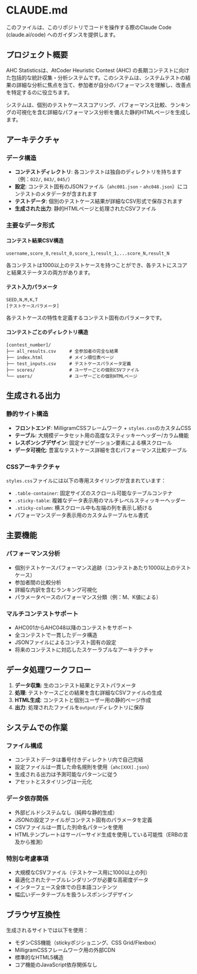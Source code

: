 # CLAUDE.md

このファイルは、このリポジトリでコードを操作する際のClaude Code (claude.ai/code) へのガイダンスを提供します。

## プロジェクト概要

AHC Statisticsは、AtCoder Heuristic Contest (AHC) の長期コンテストに向けた包括的な統計収集・分析システムです。このシステムは、システムテストの結果の詳細な分析に焦点を当て、参加者が自分のパフォーマンスを理解し、改善点を特定するのに役立ちます。

システムは、個別のテストケーススコアリング、パフォーマンス比較、ランキングの可視化を含む詳細なパフォーマンス分析を備えた静的HTMLページを生成します。

## アーキテクチャ

### データ構造
- **コンテストディレクトリ**: 各コンテストは独自のディレクトリを持ちます（例：`022/`, `043/`, `045/`）
- **設定**: コンテスト固有のJSONファイル（`ahc001.json` - `ahc048.json`）にコンテストのメタデータが含まれます
- **テストデータ**: 個別のテストケース結果が詳細なCSV形式で保存されます
- **生成された出力**: 静的HTMLページと処理されたCSVファイル

### 主要なデータ形式

#### コンテスト結果CSV構造
```
username,score_0,result_0,score_1,result_1,...score_N,result_N
```
各コンテストは1000以上のテストケースを持つことができ、各テストにスコアと結果ステータスの両方があります。

#### テスト入力パラメータ
```
SEED,N,M,K,T
[テストケースパラメータ]
```
各テストケースの特性を定義するコンテスト固有のパラメータです。

#### コンテストごとのディレクトリ構造
```
[contest_number]/
├── all_results.csv     # 全参加者の完全な結果
├── index.html          # メイン順位表ページ
├── test_inputs.csv     # テストケースパラメータ定義
├── scores/             # ユーザーごとの個別CSVファイル
└── users/              # ユーザーごとの個別HTMLページ
```

## 生成される出力

### 静的サイト構造
- **フロントエンド**: MilligramCSSフレームワーク + `styles.css`のカスタムCSS
- **テーブル**: 大規模データセット用の高度なスティッキーヘッダー/カラム機能
- **レスポンシブデザイン**: 固定ナビゲーション要素による横スクロール
- **データ可視化**: 豊富なテストケース詳細を含むパフォーマンス比較テーブル

### CSSアーキテクチャ
`styles.css`ファイルには以下の専用スタイリングが含まれています：
- `.table-container`: 固定サイズのスクロール可能なテーブルコンテナ
- `.sticky-table`: 複雑なデータ表示用のマルチレベルスティッキーヘッダー
- `.sticky-column`: 横スクロール中も左端の列を表示し続ける
- パフォーマンスデータ表示用のカスタムテーブルセル書式

## 主要機能

### パフォーマンス分析
- 個別テストケースパフォーマンス追跡（コンテストあたり1000以上のテストケース）
- 参加者間の比較分析
- 詳細な内訳を含むランキング可視化
- パラメータベースのパフォーマンス分類（例：M、K値による）

### マルチコンテストサポート
- AHC001からAHC048以降のコンテストをサポート
- 全コンテストで一貫したデータ構造
- JSONファイルによるコンテスト固有の設定
- 将来のコンテストに対応したスケーラブルなアーキテクチャ

## データ処理ワークフロー

1. **データ収集**: 生のコンテスト結果とテストパラメータ
2. **処理**: テストケースごとの結果を含む詳細なCSVファイルの生成
3. **HTML生成**: コンテストと個別ユーザー用の静的ページ作成
4. **出力**: 処理されたファイルを`output/`ディレクトリに保存

## システムでの作業

### ファイル構成
- コンテストデータは番号付きディレクトリ内で自己完結
- 設定ファイルは一貫した命名規則を使用（`ahc[XXX].json`）
- 生成される出力は予測可能なパターンに従う
- アセットとスタイリングは一元化

### データ依存関係
- 外部ビルドシステムなし（純粋な静的生成）
- JSONの設定ファイルがコンテスト固有のパラメータを定義
- CSVファイルは一貫した列命名パターンを使用
- HTMLテンプレートはサーバーサイド生成を使用している可能性（ERBの言及から推測）

### 特別な考慮事項
- 大規模なCSVファイル（テストケース用に1000以上の列）
- 最適化されたテーブルレンダリングが必要な高密度データ
- インターフェース全体での日本語コンテンツ
- 幅広いデータテーブルを扱うレスポンシブデザイン

## ブラウザ互換性
生成されるサイトでは以下を使用：
- モダンCSS機能（stickyポジショニング、CSS Grid/Flexbox）
- MilligramCSSフレームワーク用の外部CDN
- 標準的なHTML5構造
- コア機能のJavaScript依存関係なし